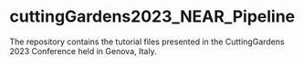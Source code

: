 # cuttingGardens2023_NEAR_Pipeline
The repository contains the tutorial files presented in the CuttingGardens 2023 Conference held in Genova, Italy.

